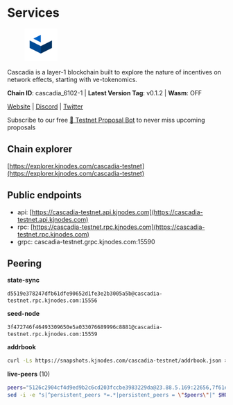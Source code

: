 # Services

<figure><img src="https://raw.githubusercontent.com/kj89/cosmos-images/main/logos/cascadia.png" alt=""><figcaption></figcaption></figure>

Cascadia is a layer-1 blockchain built to explore the  nature of incentives on network effects, starting  with ve-tokenomics.

**Chain ID**: cascadia_6102-1 | **Latest Version Tag**: v0.1.2 | **Wasm**: OFF

[Website](https://www.cascadia.foundation) | [Discord](https://discord.gg/cascadia) | [Twitter](https://twitter.com/CascadiaSystems)



Subscribe to our free [🤖 Testnet Proposal Bot](https://t.me/kjnodes_testnet_proposal_bot) to never miss upcoming proposals


## Chain explorer
[https://explorer.kjnodes.com/cascadia-testnet](https://explorer.kjnodes.com/cascadia-testnet)

## Public endpoints

* api: [https://cascadia-testnet.api.kjnodes.com](https://cascadia-testnet.api.kjnodes.com)
* rpc: [https://cascadia-testnet.rpc.kjnodes.com](https://cascadia-testnet.rpc.kjnodes.com)
* grpc: cascadia-testnet.grpc.kjnodes.com:15590

## Peering

**state-sync**

```text
d5519e378247dfb61dfe90652d1fe3e2b3005a5b@cascadia-testnet.rpc.kjnodes.com:15556
```

**seed-node**

```text
3f472746f46493309650e5a033076689996c8881@cascadia-testnet.rpc.kjnodes.com:15559
```

**addrbook**
```bash
curl -Ls https://snapshots.kjnodes.com/cascadia-testnet/addrbook.json > $HOME/.cascadiad/config/addrbook.json
```

**live-peers** (10)
```bash
peers="5126c2904cf4d9ed9b2c6cd203fccbe3983229da@23.88.5.169:22656,7f61eb8869a103eac4a0ad02bd7ce1f42c0041bc@5.9.59.220:33656,6fd64f8f811c6a2988015043fda38587ca9cf263@49.12.221.223:23656,040d0b6ffefba3283b5763e26c352c7b1b232c1f@65.109.90.171:34656,db189c256eda0bb7a44a9f3739f8b646cb57c940@65.109.239.7:26656,d5519e378247dfb61dfe90652d1fe3e2b3005a5b@65.109.68.190:15556,c9256e4f42a23bbdc9ea79805f497a1923a4beac@65.108.230.113:17096,10be839bd10e61383523a0b6302b3b056c51dab9@142.132.152.46:13656,3afe6df94dc385efa85aef823e038c76147e4c99@95.217.35.111:26656,e34cc8a12a5274272ff861b4fe3042e98697e500@46.17.250.108:60956"
sed -i -e "s|^persistent_peers *=.*|persistent_peers = \"$peers\"|" $HOME/.cascadiad/config/config.toml
```
